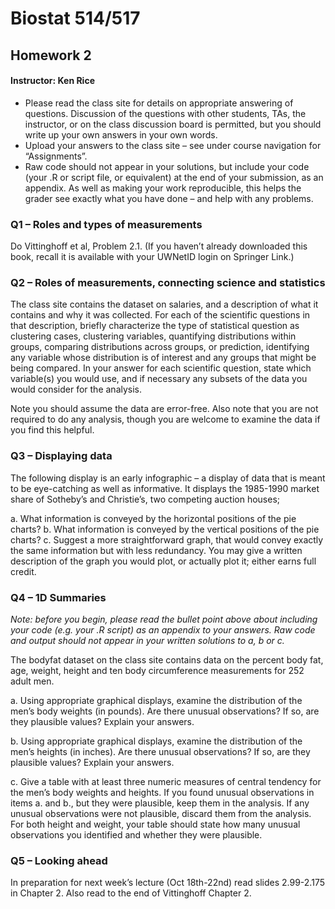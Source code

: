# Biostat 514/517 
## Homework 2
#### Instructor: Ken Rice

- Please read the class site for details on appropriate answering of questions. Discussion of the questions with 
other students, TAs, the instructor, or on the class discussion board is permitted, but you should write up your 
own answers in your own words. 
- Upload your answers to the class site – see under course navigation for “Assignments”. 
- Raw code should not appear in your solutions, but include your code (your .R or script file, or equivalent) at the 
end of your submission, as an appendix. As well as making your work reproducible, this helps the grader see 
exactly what you have done – and help with any problems. 

### Q1 – Roles and types of measurements 

Do Vittinghoff et al, Problem 2.1. (If you haven’t already downloaded this book, recall it is available with your UWNetID 
login on Springer Link.) 

### Q2 – Roles of measurements, connecting science and statistics 

The class site contains the dataset on salaries, and a description of what it contains and why it was collected. For each of 
the scientific questions in that description, briefly characterize the type of statistical question as clustering cases, 
clustering variables, quantifying distributions within groups, comparing distributions across groups, or prediction, 
identifying any variable whose distribution is of interest and any groups that might be being compared. In your answer 
for each scientific question, state which variable(s) you would use, and if necessary any subsets of the data you would 
consider for the analysis. 

Note you should assume the data are error-free. Also note that you are not required to do any analysis, though you are 
welcome to examine the data if you find this helpful. 

### Q3 – Displaying data 
The following display is an early infographic – a display of data that is meant to be eye-catching as well as informative. It 
displays the 1985-1990 market share of Sotheby’s and Christie’s, two competing auction houses;  
 
a. What information is conveyed by the horizontal positions of the pie charts? 
b. What information is conveyed by the vertical positions of the pie charts? 
c. Suggest a more straightforward graph, that would convey exactly the same information but with less 
redundancy. You may give a written description of the graph you would plot, or actually plot it; either earns full 
credit. 

### Q4 – 1D Summaries 

*Note: before you begin, please read the bullet point above about including your code (e.g. your .R script) as an appendix 
to your answers. Raw code and output should not appear in your written solutions to a, b or c.* 

The bodyfat dataset on the class site contains data on the percent body fat, age, weight, height and ten body 
circumference measurements for 252 adult men.  

a. Using appropriate graphical displays, examine the distribution of the men’s body weights (in pounds). Are there 
unusual observations? If so, are they plausible values? Explain your answers. 

b. Using appropriate graphical displays, examine the distribution of the men’s heights (in inches). Are there 
unusual observations? If so, are they plausible values? Explain your answers. 

c. Give a table with at least three numeric measures of central tendency for the men’s body weights and heights. If 
you found unusual observations in items a. and b., but they were plausible, keep them in the analysis. If any 
unusual observations were not plausible, discard them from the analysis. For both height and weight, your table 
should state how many unusual observations you identified and whether they were plausible. 

### Q5 – Looking ahead 

In preparation for next week’s lecture (Oct 18th-22nd) read slides 2.99-2.175 in Chapter 2. Also read to the end of 
Vittinghoff Chapter 2. 
